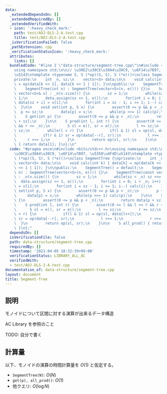 ```yaml
---
data:
  _extendedDependsOn: []
  _extendedRequiredBy: []
  _extendedVerifiedWith:
  - icon: ':heavy_check_mark:'
    path: test/AOJ-DLS-2-A.test.cpp
    title: test/AOJ-DLS-2-A.test.cpp
  _isVerificationFailed: false
  _pathExtension: cpp
  _verificationStatusIcon: ':heavy_check_mark:'
  attributes:
    links: []
  bundledCode: "#line 2 \"data-structure/segment-tree.cpp\"\n#include <bits/stdc++.h>\n\
    using namespace std;\n\n// \u30E2\u30CE\u30A4\u30C9, \u6F14\u7B97, \u5358\u4F4D\
    \u5143\ntemplate <typename S, S (*op)(S, S), S (*e)()>\nclass SegmentTree {\n\
    private:\n    int _n, sz;\n    vector<S> data;\n\n    void calc(int k) { data[k]\
    \ = op(data[k << 1], data[k << 1 | 1]); }\n\npublic:\n    SegmentTree() = default;\n\
    \    SegmentTree(int n) : SegmentTree(vector<S>(n, e())) {}\n    SegmentTree(const\
    \ vector<S>& v) : _n(v.size()) {\n        sz = 1;\n        while(sz < _n) sz <<=\
    \ 1;\n        data.assign(sz << 1, e());\n        for(int i = 0; i < _n; i++)\
    \ data[sz + i] = v[i];\n        for(int i = sz - 1; i >= 1; i--) calc(i);\n  \
    \  }\n\n    void set(int p, S x) {\n        assert(0 <= p && p < _n);\n      \
    \  p += sz;\n        data[p] = x;\n        while(p >>= 1) calc(p);\n    }\n\n\
    \    S get(int p) {\n        assert(0 <= p && p < _n);\n        return data[p\
    \ + sz];\n    }\n\n    S prod(int l, int r) {\n        assert(0 <= l && l <= r\
    \ && r <= _n);\n        S sl = e(), sr = e();\n        l += sz;\n        r +=\
    \ sz;\n        while(l < r) {\n            if(l & 1) sl = op(sl, data[l++]);\n\
    \            if(r & 1) sr = op(data[--r], sr);\n            l >>= 1;\n       \
    \     r >>= 1;\n        }\n        return op(sl, sr);\n    }\n\n    S all_prod()\
    \ { return data[1]; }\n};\n"
  code: "#pragma once\n#include <bits/stdc++.h>\nusing namespace std;\n\n// \u30E2\
    \u30CE\u30A4\u30C9, \u6F14\u7B97, \u5358\u4F4D\u5143\ntemplate <typename S, S\
    \ (*op)(S, S), S (*e)()>\nclass SegmentTree {\nprivate:\n    int _n, sz;\n   \
    \ vector<S> data;\n\n    void calc(int k) { data[k] = op(data[k << 1], data[k\
    \ << 1 | 1]); }\n\npublic:\n    SegmentTree() = default;\n    SegmentTree(int\
    \ n) : SegmentTree(vector<S>(n, e())) {}\n    SegmentTree(const vector<S>& v)\
    \ : _n(v.size()) {\n        sz = 1;\n        while(sz < _n) sz <<= 1;\n      \
    \  data.assign(sz << 1, e());\n        for(int i = 0; i < _n; i++) data[sz + i]\
    \ = v[i];\n        for(int i = sz - 1; i >= 1; i--) calc(i);\n    }\n\n    void\
    \ set(int p, S x) {\n        assert(0 <= p && p < _n);\n        p += sz;\n   \
    \     data[p] = x;\n        while(p >>= 1) calc(p);\n    }\n\n    S get(int p)\
    \ {\n        assert(0 <= p && p < _n);\n        return data[p + sz];\n    }\n\n\
    \    S prod(int l, int r) {\n        assert(0 <= l && l <= r && r <= _n);\n  \
    \      S sl = e(), sr = e();\n        l += sz;\n        r += sz;\n        while(l\
    \ < r) {\n            if(l & 1) sl = op(sl, data[l++]);\n            if(r & 1)\
    \ sr = op(data[--r], sr);\n            l >>= 1;\n            r >>= 1;\n      \
    \  }\n        return op(sl, sr);\n    }\n\n    S all_prod() { return data[1];\
    \ }\n};"
  dependsOn: []
  isVerificationFile: false
  path: data-structure/segment-tree.cpp
  requiredBy: []
  timestamp: '2021-04-05 18:32:39+09:00'
  verificationStatus: LIBRARY_ALL_AC
  verifiedWith:
  - test/AOJ-DLS-2-A.test.cpp
documentation_of: data-structure/segment-tree.cpp
layout: document
title: Segment-Tree
---
```


## 説明

モノイドについて区間に対する演算が出来るデータ構造

AC Library を参照のこと

TODO: 自分で書く

## 計算量

以下、モノイドの演算の時間計算量を $O(1)$ と仮定する。

- `SegmentTree(N)`: $O(N)$
- `get(p), all_prod()`: $O(1)$
- 他クエリ: $O(\log N)$